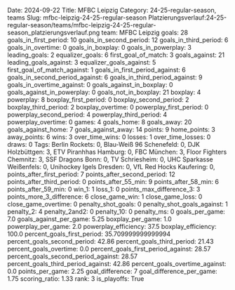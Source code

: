 Date: 2024-09-22
Title: MFBC Leipzig
Category: 24-25-regular-season, teams
Slug: mfbc-leipzig-24-25-regular-season
Platzierungsverlauf:24-25-regular-season/teams/mfbc-leipzig-24-25-regular-season_platzierungsverlauf.png
team: MFBC Leipzig
goals: 28
goals_in_first_period: 10
goals_in_second_period: 12
goals_in_third_period: 6
goals_in_overtime: 0
goals_in_boxplay: 0
goals_in_powerplay: 3
leading_goals: 2
equalizer_goals: 6
first_goal_of_match: 3
goals_against: 21
leading_goals_against: 3
equalizer_goals_against: 5
first_goal_of_match_against: 1
goals_in_first_period_against: 6
goals_in_second_period_against: 6
goals_in_third_period_against: 9
goals_in_overtime_against: 0
goals_against_in_boxplay: 0
goals_against_in_powerplay: 0
goals_not_in_boxplay: 21
boxplay: 4
powerplay: 8
boxplay_first_period: 0
boxplay_second_period: 2
boxplay_third_period: 2
boxplay_overtime: 0
powerplay_first_period: 0
powerplay_second_period: 4
powerplay_third_period: 4
powerplay_overtime: 0
games: 4
goals_home: 8
goals_away: 20
goals_against_home: 7
goals_against_away: 14
points: 9
home_points: 3
away_points: 6
wins: 3
over_time_wins: 0
losses: 1
over_time_losses: 0
draws: 0
Tags:  Berlin Rockets: 0,  Blau-Weiß 96 Schenefeld: 0,  DJK Holzbüttgen: 3,  ETV Piranhhas Hamburg: 0,  FBC München: 3,  Floor Fighters Chemnitz: 3,  SSF Dragons Bonn: 0,  TV Schriesheim: 0,  UHC Sparkasse Weißenfels: 0,  Unihockey Igels Dresden: 0,  VfL Red Hocks Kaufering: 0,
points_after_first_period: 7
points_after_second_period: 12
points_after_third_period: 0
points_after_55_min: 9
points_after_58_min: 6
points_after_59_min: 0
win_1: 1
loss_1: 0
points_max_difference_3: 3
points_more_3_difference: 6
close_game_win: 1
close_game_loss: 0
close_game_overtime: 0
penalty_shot_goals: 0
penalty_shot_goals_against: 1
penalty_2: 4
penalty_2and2: 0
penalty_10: 0
penalty_ms: 0
goals_per_game: 7.0
goals_against_per_game: 5.25
boxplay_per_game: 1.0
powerplay_per_game: 2.0
powerplay_efficiency: 37.5
boxplay_efficiency: 100.0
percent_goals_first_period: 35.709999999999994
percent_goals_second_period: 42.86
percent_goals_third_period: 21.43
percent_goals_overtime: 0.0
percent_goals_first_period_against: 28.57
percent_goals_second_period_against: 28.57
percent_goals_third_period_against: 42.86
percent_goals_overtime_against: 0.0
points_per_game: 2.25
goal_difference: 7
goal_difference_per_game: 1.75
scoring_ratio: 1.33
rank: 3
is_playoffs: True

